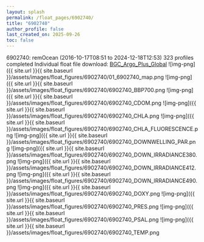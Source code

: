 ```yaml
---
layout: splash
permalink: /float_pages/6902740/
title: "6902740"
author_profile: false
last_created_on: 2025-09-26
toc: false
---
```

 
6902740: remOcean (2016-10-17T08:51 to 2024-12-18T12:53)
323 profiles completed
Individual float file download: [BGC_Argo_Plus_Global](https://ftp.soest.hawaii.edu/bgc_argo_plus/Individual_Floats/outliers_removed/6902740_Sprof_processed.nc)
![img-png]({{ site.url }}{{ site.baseurl }}/assets/images/float_figures/6902740/01_6902740_map.png
![img-png]({{ site.url }}{{ site.baseurl }}/assets/images/float_figures/6902740/6902740_BBP700.png
![img-png]({{ site.url }}{{ site.baseurl }}/assets/images/float_figures/6902740/6902740_CDOM.png
![img-png]({{ site.url }}{{ site.baseurl }}/assets/images/float_figures/6902740/6902740_CHLA.png
![img-png]({{ site.url }}{{ site.baseurl }}/assets/images/float_figures/6902740/6902740_CHLA_FLUORESCENCE.png
![img-png]({{ site.url }}{{ site.baseurl }}/assets/images/float_figures/6902740/6902740_DOWNWELLING_PAR.png
![img-png]({{ site.url }}{{ site.baseurl }}/assets/images/float_figures/6902740/6902740_DOWN_IRRADIANCE380.png
![img-png]({{ site.url }}{{ site.baseurl }}/assets/images/float_figures/6902740/6902740_DOWN_IRRADIANCE412.png
![img-png]({{ site.url }}{{ site.baseurl }}/assets/images/float_figures/6902740/6902740_DOWN_IRRADIANCE490.png
![img-png]({{ site.url }}{{ site.baseurl }}/assets/images/float_figures/6902740/6902740_DOXY.png
![img-png]({{ site.url }}{{ site.baseurl }}/assets/images/float_figures/6902740/6902740_PRES.png
![img-png]({{ site.url }}{{ site.baseurl }}/assets/images/float_figures/6902740/6902740_PSAL.png
![img-png]({{ site.url }}{{ site.baseurl }}/assets/images/float_figures/6902740/6902740_TEMP.png
